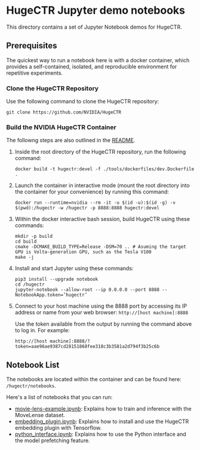 # HugeCTR Jupyter demo notebooks
This directory contains a set of Jupyter Notebook demos for HugeCTR.

## Prerequisites
The quickest way to run a notebook here is with a docker container, which provides a self-contained, isolated, and reproducible environment for repetitive experiments.

### Clone the HugeCTR Repository
Use the following command to clone the HugeCTR repository:
```
git clone https://github.com/NVIDIA/HugeCTR
```
### Build the NVIDIA HugeCTR Container
The followng steps are also outlined in the [README](../README.md#2-build-docker-image-and-hugectr).

1. Inside the root directory of the HugeCTR repository, run the following command:
   ```
   docker build -t hugectr:devel -f ./tools/dockerfiles/dev.Dockerfile .
   ```

2. Launch the container in interactive mode (mount the root directory into the container for your convenience) by running this command: 
   ```
   docker run --runtime=nvidia --rm -it -u $(id -u):$(id -g) -v $(pwd):/hugectr -w /hugectr -p 8888:8888 hugectr:devel
   ```

3. Within the docker interactive bash session, build HugeCTR using these commands:
   ```
   mkdir -p build
   cd build
   cmake -DCMAKE_BUILD_TYPE=Release -DSM=70 .. # Asuming the target GPU is Volta-generation GPU, such as the Tesla V100
   make -j
   ```

4. Install and start Jupyter using these commands: 
   ```
   pip3 install --upgrade notebook
   cd /hugectr
   jupyter-notebook --allow-root --ip 0.0.0.0 --port 8888 --NotebookApp.token=’hugectr’
   ```

5. Connect to your host machine using the 8888 port by accessing its IP address or name from your web browser: `http://[host machine]:8888`

   Use the token available from the output by running the command above to log in. For example:

   `http://[host machine]:8888/?token=aae96ae9387cd28151868fee318c3b3581a2d794f3b25c6b`


## Notebook List
The notebooks are located within the container and can be found here: `/hugectr/notebooks`.

Here's a list of notebooks that you can run:
- [movie-lens-example.ipynb](movie-lens-example.ipynb): Explains how to train and inference with the MoveLense dataset.
- [embedding_plugin.ipynb](embedding_plugin.ipynb): Explains how to install and use the HugeCTR embedding plugin with Tensorflow.
- [python_interface.ipynb](python_interface.ipynb): Explains how to use the Python interface and the model prefetching feature.
